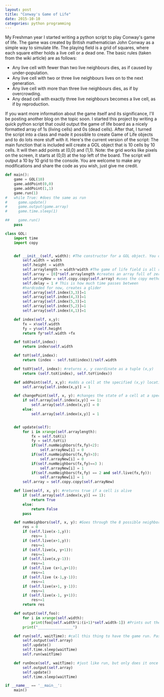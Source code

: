```yaml
---
layout: post
title: "Conway's Game of Life"
date: 2015-10-10
categories: python programming
---
```


My Freshman year I started writing a python script to play Conway's game of life.
The game was created by British mathematician John Conway as a simple way to
simulate life. The playing field is a grid of squares, where each square either
holds a live cell or a dead one. The basic rules (taken from the wiki article)
are as follows:

- Any live cell with fewer than two live neighbours dies, as if caused by under-population.
- Any live cell with two or three live neighbours lives on to the next generation.
- Any live cell with more than three live neighbours dies, as if by overcrowding.
- Any dead cell with exactly three live neighbours becomes a live cell, as if by reproduction.

If you want more information about the game itself and its significance, I'll be
posting another blog on the topic soon. I started this project by writing a
quick python script that could output the game of life board as a nicely
formatted array of 1s (living cells) and 0s (dead cells). After that, I turned
the script into a class and made it possible to create Game of Life objects and
to do lots more stuff with it. Here's the current version of the script: The
main function that is included will create a GOL object that is 10 cells by 10
cells. It will then add points at (0,0) and (1,1). Note: the grid works like
pixels on the screen, it starts at (0,0) at the top left of the board. The
script will output a 10 by 10 grid to the console. You are welcome to make any
modifications and share the code as you wish, just give me credit.

```python
def main():
    game = GOL(10)
    game.addPoint(0,0)
    game.addPoint(1,1)
    game.run(1)
#   while True: #does the same as run
#     game.update()
#     game.output(game.array)
#     game.time.sleep(1)

##    game.run()
    pass

class GOL:
    import time
    import copy


    def __init__(self, width): #The constructor for a GOL object. You only have to pass it width of the field
        self.width = width
        self.height = width
        self.arraylength = width*width #The game of life field is all represented as one array, that gets truncated into the blocks you see when you print
        self.array = [0]*self.arraylength #creates an array full of zeros that is the same length as arraylength
        self.arrayNew = self.copy.copy(self.array) #uses the copy method of the copy class to copy the array into arrayNew
        self.delay = 1 # This is how much time passes between
        #hardcoded for now, creates a glider
        self.array[self.index(3,3)]=1
        self.array[self.index(4,3)]=1
        self.array[self.index(5,3)]=1
        self.array[self.index(5,2)]=1
        self.array[self.index(4,1)]=1

    def index(self, x,y):
        fx = x%self.width
        fy = y%self.height
        return fy*self.width +fx

    def toX(self,index):
        return index%self.width

    def toY(self,index):
        return (index - self.toX(index))/self.width

    def toXY(self, index): #returns x, y coordinate as a tuple (x,y)
        return (self.toX(index), self.toY(index))

    def addPoint(self, x,y): #adds a cell at the specified (x,y) location
        self.array[self.index(x,y)] = 1

    def changePoint(self, x, y): #changes the state of a cell at a specified (x,y) point
        if self.array[self.index(x,y)] == 1:
            self.array[self.index(x,y)] = 0
        else:
            self.array[self.index(x,y)] = 1


    def update(self):
        for i in xrange(self.arraylength):
            fx = self.toX(i)
            fy = self.toY(i)
            if(self.numNeighbors(fx,fy)<2):
                self.arrayNew[i] = 0
            if(self.numNeighbors(fx,fy)>3):
                self.arrayNew[i] = 0
            if(self.numNeighbors(fx,fy)==3 ):
                self.arrayNew[i] = 1
            if(self.numNeighbors(fx,fy) == 2 and self.live(fx,fy)):
                self.arrayNew[i] = 1
        self.array = self.copy.copy(self.arrayNew)

    def live(self, x, y): #returns true if a cell is alive
        if (self.array[self.index(x,y)] == 1):
            return True
        else:
            return False
        pass

    def numNeighbors(self, x, y): #Goes through the 8 possible neighbor positions and finds out how many of them are alive
        res = 0
        if (self.live(x-1,y)):
            res+= 1
        if (self.live(x+1,y)):
            res+=1
        if (self.live(x, y+1)):
            res+=1
        if (self.live(x,y-1)):
            res+=1
        if (self.live (x+1,y+1)):
            res+=1
        if (self.live (x-1,y-1)):
            res+=1
        if (self.live(x+1, y-1)):
            res+=1
        if (self.live(x-1, y+1)):
            res+=1
        return res

    def output(self,foo):
        for i in xrange(self.width):
            print(foo[self.width*i:(i+1)*self.width-1]) #Prints out the array in rows of length width
        print("________________")

    def run(self, waitTime): #call this thing to have the game run. Pass a waitTime, which is the number of seconds between printouts
        self.output(self.array)
        self.update()
        self.time.sleep(waitTime)
        self.run(waitTime)

    def runOnce(self, waitTime): #just like run, but only does it once
        self.output(self.array)
        self.update()
        self.time.sleep(waitTime)

if __name__ == '__main__':
    main()
```
